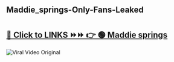 
 ## Maddie_springs-Only-Fans-Leaked

# <h2><a href="https://clipsfans.com/Maddie_springs&ref=git">🔗 Click to LINKS ⏩⏩ 👉 🟢 Maddie springs </a></h2>

<a href="https://clipsfans.com/Maddie_springs&ref=git" rel="nofollow" data-target="animated-image.originalLink"><img src="https://i.ibb.co.com/xMMVF88/686577567.gif" alt="Viral Video Original" style="max-width: 100%; display: inline-block;" data-target="animated-image.originalImage"></a>
